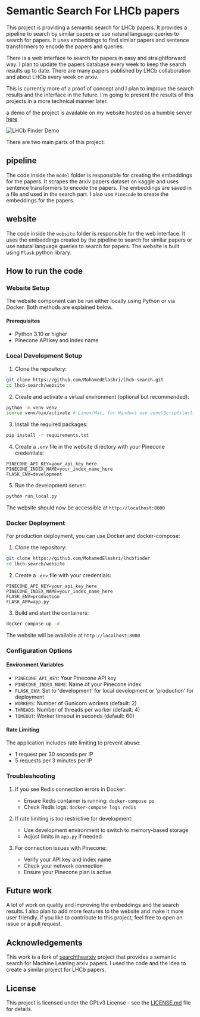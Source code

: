 # Semantic Search For LHCb papers 

This project is providing a semantic search for LHCb papers. It provides a pipeline to search by similar papers or use natural language queries to search for papers. It uses embeddings to find similar papers and sentence transformers to encode the papers and queries.

There is a web interface to search for papers in easy and straightforward way. I plan to update the papers database every week to keep the search results up to date. There are many papers published by LHCb collaboration and about LHCb every week on arxiv. 

This is currently more of a proof of concept and I plan to improve the search results and the interface in the future. I'm going to present the results of this projects in a more technical manner later. 

a demo of the project is available on my website hosted on a humble server [here](https://lhcbfinder.net/)

![LHCb Finder Demo](img/lhcbfinder.gif)



There are two main parts of this project:

## pipeline

The code inside the `model` folder is responsible for creating the embeddings for the papers. It scrapes the arxiv papers dataset on kaggle and uses sentence transformers to encode the papers. The embeddings are saved in a file and used in the search part. I also use `Pinecode` to create the embeddings for the papers.

## website 

The code inside the `website` folder is responsible for the web interface. It uses the embeddings created by the pipeline to search for similar papers or use natural language queries to search for papers. The website is built using `Flask` python library.


## How to run the code

### Website Setup

The website component can be run either locally using Python or via Docker. Both methods are explained below.

#### Prerequisites
- Python 3.10 or higher
- Pinecone API key and index name

### Local Development Setup

1. Clone the repository:
```bash
git clone https://github.com/MohamedElashri/lhcb-search.git
cd lhcb-search/website
```

2. Create and activate a virtual environment (optional but recommended):
```bash
python -m venv venv
source venv/bin/activate # Linux/Mac, for Windows use venv\Scripts\activate
```

3. Install the required packages:
```bash
pip install -r requirements.txt
```

4. Create a `.env` file in the website directory with your Pinecone credentials:
```env
PINECONE_API_KEY=your_api_key_here
PINECONE_INDEX_NAME=your_index_name_here
FLASK_ENV=development
```

5. Run the development server:
```bash
python run_local.py
```

The website should now be accessible at `http://localhost:8000`

### Docker Deployment

For production deployment, you can use Docker and docker-compose:

1. Clone the repository:
```bash
git clone https://github.com/MohamedElashri/lhcbfinder
cd lhcb-search/website
```

2. Create a `.env` file with your credentials:
```env
PINECONE_API_KEY=your_api_key_here
PINECONE_INDEX_NAME=your_index_name_here
FLASK_ENV=production
FLASK_APP=app.py
```

3. Build and start the containers:
```bash
docker compose up -d
```

The website will be available at `http://localhost:8000`

### Configuration Options

#### Environment Variables
- `PINECONE_API_KEY`: Your Pinecone API key
- `PINECONE_INDEX_NAME`: Name of your Pinecone index
- `FLASK_ENV`: Set to 'development' for local development or 'production' for deployment
- `WORKERS`: Number of Gunicorn workers (default: 2)
- `THREADS`: Number of threads per worker (default: 4)
- `TIMEOUT`: Worker timeout in seconds (default: 60)

#### Rate Limiting
The application includes rate limiting to prevent abuse:
- 1 request per 30 seconds per IP
- 5 requests per 3 minutes per IP


### Troubleshooting

1. If you see Redis connection errors in Docker:
   - Ensure Redis container is running: `docker-compose ps`
   - Check Redis logs: `docker-compose logs redis`

2. If rate limiting is too restrictive for development:
   - Use development environment to switch to memory-based storage
   - Adjust limits in `app.py` if needed

3. For connection issues with Pinecone:
   - Verify your API key and index name
   - Check your network connection
   - Ensure your Pinecone plan is active

## Future work

A lot of work on quality and improving the embeddings and the search results. I also plan to add more features to the website and make it more user friendly. if you like to contribute to this project, feel free to open an issue or a pull request.

## Acknowledgements
This work is a fork of [searchthearxiv](https://github.com/augustwester/searchthearxiv) project that provides a semantic search for Machine Leaning arxiv papers. I used the code and the idea to create a similar project for LHCb papers.

## License
This project is licensed under the GPLv3 License - see the [LICENSE.md](LICENSE.md) file for details.
